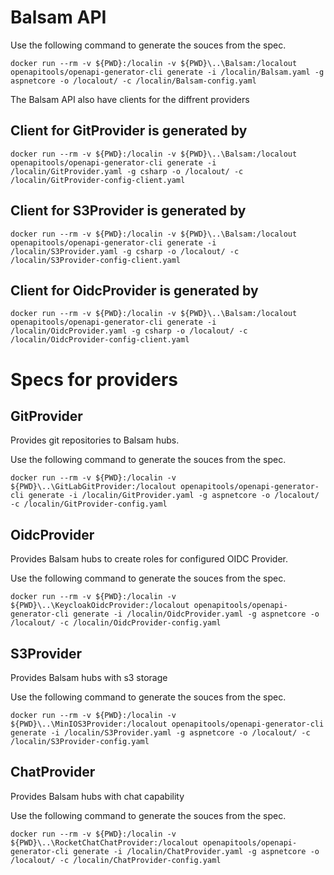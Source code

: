 
# Balsam API

Use the following command to generate the souces from the spec.
```
docker run --rm -v ${PWD}:/localin -v ${PWD}\..\Balsam:/localout openapitools/openapi-generator-cli generate -i /localin/Balsam.yaml -g aspnetcore -o /localout/ -c /localin/Balsam-config.yaml
```

The Balsam API also have clients for the diffrent providers
## Client for GitProvider is generated by
```
docker run --rm -v ${PWD}:/localin -v ${PWD}\..\Balsam:/localout openapitools/openapi-generator-cli generate -i /localin/GitProvider.yaml -g csharp -o /localout/ -c /localin/GitProvider-config-client.yaml
```
## Client for S3Provider is generated by
```
docker run --rm -v ${PWD}:/localin -v ${PWD}\..\Balsam:/localout openapitools/openapi-generator-cli generate -i /localin/S3Provider.yaml -g csharp -o /localout/ -c /localin/S3Provider-config-client.yaml
```

## Client for OidcProvider is generated by
```
docker run --rm -v ${PWD}:/localin -v ${PWD}\..\Balsam:/localout openapitools/openapi-generator-cli generate -i /localin/OidcProvider.yaml -g csharp -o /localout/ -c /localin/OidcProvider-config-client.yaml
```


# Specs for providers

## GitProvider
Provides git repositories to Balsam hubs.

Use the following command to generate the souces from the spec.
```
docker run --rm -v ${PWD}:/localin -v ${PWD}\..\GitLabGitProvider:/localout openapitools/openapi-generator-cli generate -i /localin/GitProvider.yaml -g aspnetcore -o /localout/ -c /localin/GitProvider-config.yaml
```

## OidcProvider
Provides Balsam hubs to create roles for configured OIDC Provider.

Use the following command to generate the souces from the spec.
```
docker run --rm -v ${PWD}:/localin -v ${PWD}\..\KeycloakOidcProvider:/localout openapitools/openapi-generator-cli generate -i /localin/OidcProvider.yaml -g aspnetcore -o /localout/ -c /localin/OidcProvider-config.yaml
```

## S3Provider
Provides Balsam hubs with s3 storage

Use the following command to generate the souces from the spec.
```
docker run --rm -v ${PWD}:/localin -v ${PWD}\..\MinIOS3Provider:/localout openapitools/openapi-generator-cli generate -i /localin/S3Provider.yaml -g aspnetcore -o /localout/ -c /localin/S3Provider-config.yaml
```

## ChatProvider
Provides Balsam hubs with chat capability 

Use the following command to generate the souces from the spec.
```
docker run --rm -v ${PWD}:/localin -v ${PWD}\..\RocketChatChatProvider:/localout openapitools/openapi-generator-cli generate -i /localin/ChatProvider.yaml -g aspnetcore -o /localout/ -c /localin/ChatProvider-config.yaml
```
